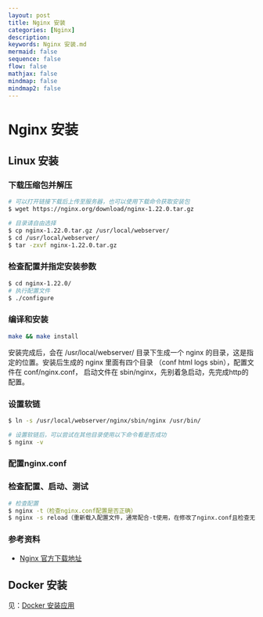 ```yaml
---
layout: post
title: Nginx 安装
categories: [Nginx]
description: 
keywords: Nginx 安装.md
mermaid: false
sequence: false
flow: false
mathjax: false
mindmap: false
mindmap2: false
---
```

# Nginx 安装

## Linux 安装

### 下载压缩包并解压

```sh
# 可以打开链接下载后上传至服务器，也可以使用下载命令获取安装包 
$ wget https://nginx.org/download/nginx-1.22.0.tar.gz

# 目录请自由选择
$ cp nginx-1.22.0.tar.gz /usr/local/webserver/
$ cd /usr/local/webserver/
$ tar -zxvf nginx-1.22.0.tar.gz
```



### 检查配置并指定安装参数

```sh
$ cd nginx-1.22.0/
# 执行配置文件
$ ./configure 
```



### 编译和安装

```sh
make && make install 
```



安装完成后，会在 /usr/local/webserver/ 目录下生成一个 nginx 的目录，这是指定的位置。安装后生成的 nginx 里面有四个目录 （conf  html  logs  sbin），配置文件在 conf/nginx.conf， 启动文件在 sbin/nginx，先别着急启动，先完成http的配置。



### 设置软链

```sh
$ ln -s /usr/local/webserver/nginx/sbin/nginx /usr/bin/

# 设置软链后，可以尝试在其他目录使用以下命令看是否成功
$ nginx -v
```



### 配置nginx.conf

### 检查配置、启动、测试

```sh
# 检查配置
$ nginx -t（检查nginx.conf配置是否正确）
$ nginx -s reload（重新载入配置文件，通常配合-t使用，在修改了nginx.conf且检查无误之后）
```



### 参考资料

- [Nginx  官方下载地址](https://nginx.org/en/download.html)



## Docker 安装

见：[Docker 安装应用](../docker/docker-install-appliaction.md)